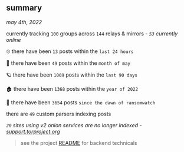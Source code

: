 
## summary
_may 4th, 2022_

currently tracking `100` groups across `144` relays & mirrors - _`53` currently online_

⏲ there have been `13` posts within the `last 24 hours`

🦈 there have been `49` posts within the `month of may`

🪐 there have been `1069` posts within the `last 90 days`

🏚 there have been `1368` posts within the `year of 2022`

🦕 there have been `3654` posts `since the dawn of ransomwatch`

there are `49` custom parsers indexing posts

_`20` sites using v2 onion services are no longer indexed - [support.torproject.org](https://support.torproject.org/onionservices/v2-deprecation/)_

> see the project [README](https://github.com/thetanz/ransomwatch#ransomwatch--) for backend technicals
